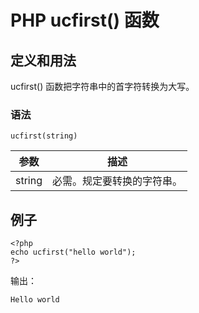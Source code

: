 # PHP ucfirst() 函数



## 定义和用法

ucfirst() 函数把字符串中的首字符转换为大写。

### 语法

```
ucfirst(string)
```

| 参数 | 描述 |
| --- | --- |
| string | 必需。规定要转换的字符串。 |

## 例子

```
<?php
echo ucfirst("hello world");
?>
```

输出：

```
Hello world
```



